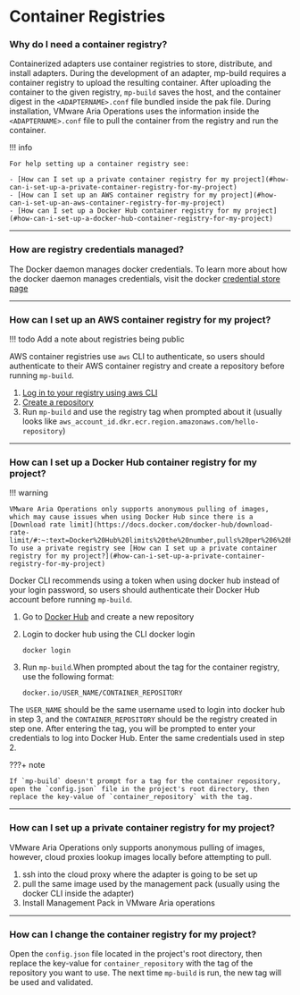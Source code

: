 # Container Registries


### Why do I need a container registry?

Containerized adapters use container registries to store, distribute, and install adapters. During the development of an
adapter, mp-build requires a container registry to upload the resulting container. After uploading the container to the
given registry, `mp-build` saves the host, and the container digest in the `<ADAPTERNAME>.conf` file bundled inside the pak
file. During installation, VMware Aria Operations uses the information inside the `<ADAPTERNAME>.conf` file to pull the
container from the registry and run the container.

!!! info

    For help setting up a container registry see:

    - [How can I set up a private container registry for my project](#how-can-i-set-up-a-private-container-registry-for-my-project)
    - [How can I set up an AWS container registry for my project](#how-can-i-set-up-an-aws-container-registry-for-my-project)
    - [How can I set up a Docker Hub container registry for my project](#how-can-i-set-up-a-docker-hub-container-registry-for-my-project)

---
### How are registry credentials managed?

The Docker daemon manages docker credentials. To learn more about how the docker daemon manages credentials,
visit the docker [credential store page](https://docs.docker.com/engine/reference/commandline/login/#credentials-store)

---
### How can I set up an AWS container registry for my project?

!!! todo
    Add a note about registries being public

AWS container registries use `aws` CLI to authenticate, so users should authenticate to their AWS container registry and create a repository before
running `mp-build`.

1. [Log in to your registry using aws CLI](https://docs.aws.amazon.com/AmazonECR/latest/userguide/getting-started-cli.html#cli-authenticate-registry)
2. [Create a repository](https://docs.aws.amazon.com/AmazonECR/latest/userguide/getting-started-cli.html#cli-create-repository:~:text=your%20default%20registry-,Step%203%3A%20Create%20a%20repository,-Step%204%3A%20Push)
3. Run `mp-build` and use the registry tag when prompted about it (usually looks like `aws_account_id.dkr.ecr.region.amazonaws.com/hello-repository`)

---
### How can I set up a Docker Hub container registry for my project?

!!! warning

    VMware Aria Operations only supports anonymous pulling of images, which may cause issues when using Docker Hub since there is a [Download rate limit](https://docs.docker.com/docker-hub/download-rate-limit/#:~:text=Docker%20Hub%20limits%20the%20number,pulls%20per%206%20hour%20period). To use a private registry see [How can I set up a private container registry for my project?](#how-can-i-set-up-a-private-container-registry-for-my-project)

Docker CLI recommends using a token when using docker hub instead of your login password, so users should authenticate their Docker Hub account before running `mp-build`.

1. Go to [Docker Hub](https://hub.docker.com/repository/create?) and create a new repository
2. Login to docker hub using the CLI docker login

    ```{ .shell .copy}
    docker login
    ```

3. Run `mp-build`.When prompted about the tag for the container registry, use the following format:

    ``` {.shell .copy}
    docker.io/USER_NAME/CONTAINER_REPOSITORY
    ```
The `USER_NAME` should be the same username used to login into docker hub in step 3, and the `CONTAINER_REPOSITORY` should be the registry created in step one.
After entering the tag, you will be prompted to enter your credentials to log into Docker Hub. Enter the same credentials used in step 2.

???+ note

    If `mp-build` doesn't prompt for a tag for the container repository, open the `config.json` file in the project's root directory, then replace the key-value of `container_repository` with the tag.


---
### How can I set up a private container registry for my project?

VMware Aria Operations only supports anonymous pulling of images, however, cloud proxies lookup images locally before attempting to pull.

1. ssh into the cloud proxy where the adapter is going to be set up
2. pull the same image used by the management pack (usually using the docker CLI inside the adapter)
3. Install Management Pack in VMware Aria operations

---
### How can I change the container registry for my project?

Open the `config.json` file located in the project's root directory, then replace the key-value for `container_repository` with the tag of the
repository you want to use. The next time `mp-build` is run, the new tag will be used and validated.

